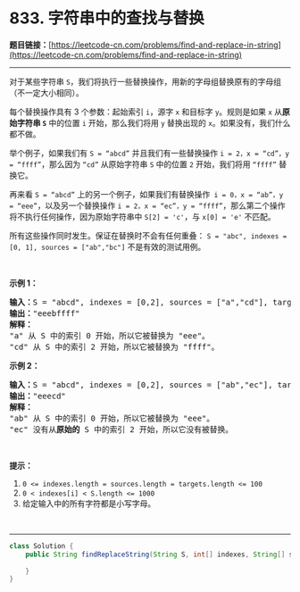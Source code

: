 # 833. 字符串中的查找与替换

**题目链接：**[https://leetcode-cn.com/problems/find-and-replace-in-string](https://leetcode-cn.com/problems/find-and-replace-in-string)

---

<div class="content__1Y2H">
 <div class="notranslate">
  <p>对于某些字符串 <code>S</code>，我们将执行一些替换操作，用新的字母组替换原有的字母组（不一定大小相同）。</p> 
  <p>每个替换操作具有 3 个参数：起始索引 <code>i</code>，源字 <code>x</code> 和目标字 <code>y</code>。规则是如果 <code>x</code> 从<strong>原始字符串 <code>S</code></strong> 中的位置 <code>i</code> 开始，那么我们将用 <code>y</code> 替换出现的 <code>x</code>。如果没有，我们什么都不做。</p> 
  <p>举个例子，如果我们有 <code>S&nbsp;= “abcd”</code> 并且我们有一些替换操作 <code>i = 2，x = “cd”，y = “ffff”</code>，那么因为 <code>“cd”</code> 从原始字符串 <code>S</code> 中的位置 <code>2</code> 开始，我们将用&nbsp;<code>“ffff”</code> 替换它。</p> 
  <p>再来看 <code>S = “abcd”</code> 上的另一个例子，如果我们有替换操作<code> i = 0，x = “ab”，y = “eee”</code>，以及另一个替换操作 <code>i = 2，x = “ec”，y = “ffff”</code>，那么第二个操作将不执行任何操作，因为原始字符串中&nbsp;<code>S[2] = 'c'</code>，与 <code>x[0] = 'e'</code> 不匹配。</p> 
  <p>所有这些操作同时发生。保证在替换时不会有任何重叠：&nbsp;<code>S = "abc", indexes = [0, 1],&nbsp;sources = ["ab","bc"]</code> 不是有效的测试用例。</p> 
  <p>&nbsp;</p> 
  <p><strong>示例 1：</strong></p> 
  <pre class="language-text"><strong>输入：</strong>S = "abcd", indexes = [0,2], sources = ["a","cd"], targets = ["eee","ffff"]
<strong>输出：</strong>"eeebffff"
<strong>解释：
</strong>"a" 从 S 中的索引 0 开始，所以它被替换为 "eee"。
"cd" 从 S 中的索引 2 开始，所以它被替换为 "ffff"。
</pre> 
  <p><strong>示例 2：</strong></p> 
  <pre class="language-text"><strong>输入：</strong>S = "abcd", indexes = [0,2], sources = ["ab","ec"], targets = ["eee","ffff"]
<strong>输出：</strong>"eeecd"
<strong>解释：
</strong>"ab" 从 S 中的索引 0 开始，所以它被替换为 "eee"。
"ec" 没有从<strong>原始的</strong> S 中的索引 2 开始，所以它没有被替换。
</pre> 
  <p>&nbsp;</p> 
  <p><strong>提示：</strong></p> 
  <ol> 
   <li><code>0 &lt;=&nbsp;indexes.length =&nbsp;sources.length =&nbsp;targets.length &lt;= 100</code></li> 
   <li><code>0&nbsp;&lt;&nbsp;indexes[i]&nbsp;&lt; S.length &lt;= 1000</code></li> 
   <li>给定输入中的所有字符都是小写字母。</li> 
  </ol> 
  <p>&nbsp;</p> 
 </div>
</div>

---

```java
class Solution {
    public String findReplaceString(String S, int[] indexes, String[] sources, String[] targets) {
        
    }
}
```